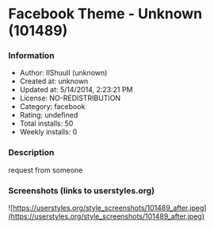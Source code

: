 # Facebook Theme - Unknown (101489)

### Information
- Author: IIShuuII (unknown)
- Created at: unknown
- Updated at: 5/14/2014, 2:23:21 PM
- License: NO-REDISTRIBUTION
- Category: facebook
- Rating: undefined
- Total installs: 50
- Weekly installs: 0


### Description
request from someone


### Screenshots (links to userstyles.org)
![https://userstyles.org/style_screenshots/101489_after.jpeg](https://userstyles.org/style_screenshots/101489_after.jpeg)


